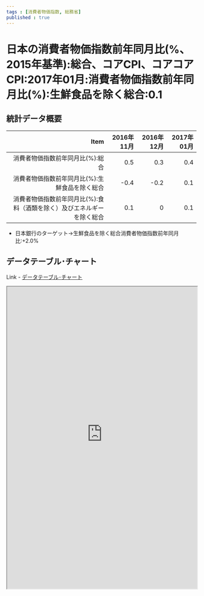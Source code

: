 ```yaml
--- 
tags : [消費者物価指数, 総務省] 
published : true
---
```

# 日本の消費者物価指数前年同月比(%、2015年基準):総合、コアCPI、コアコアCPI:2017年01月:消費者物価指数前年同月比(%):生鮮食品を除く総合:0.1
## 統計データ概要



|                                                                   Item| 2016年11月| 2016年12月| 2017年01月|
|----------------------------------------------------------------------:|----------:|----------:|----------:|
|                                       消費者物価指数前年同月比(%):総合|        0.5|        0.3|        0.4|
|                         消費者物価指数前年同月比(%):生鮮食品を除く総合|       -0.4|       -0.2|        0.1|
| 消費者物価指数前年同月比(%):食料（酒類を除く）及びエネルギーを除く総合|        0.1|          0|        0.1|

- 日本銀行のターゲット→生鮮食品を除く総合消費者物価指数前年同月比:+2.0% 
	
## データテーブル･チャート
Link - [データテーブル･チャート](http://knowledgevault.saecanet.com/charts/am-consulting.co.jp-consumerpriceindexInJapan.html)
<iframe src="http://knowledgevault.saecanet.com/charts/am-consulting.co.jp-consumerpriceindexInJapan.html" width="100%" height="800px"></iframe>